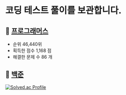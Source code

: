 
# 코딩 테스트 풀이를 보관합니다.

## 📌 [프로그래머스](https://programmers.co.kr/)
- 순위 46,440위
- 획득한 점수 1,168 점
- 해결한 문제 수 86 개
 
## 📌 [백준](https://www.acmicpc.net/) 

 [![Solved.ac Profile](http://mazassumnida.wtf/api/v2/generate_badge?boj=norte0190)](https://solved.ac/norte0190)
 
 
 
